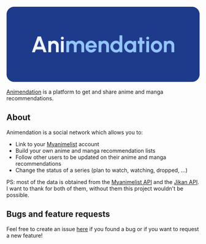 [![Animendation logo](/static/banner.svg)](https://animendation.net/)

[Animendation](https://animendation.net/) is a platform to get and share anime and manga recommendations.

## About

Animendation is a social network which allows you to:

- Link to your [Myanimelist](https://myanimelist.net/) account
- Build your own anime and manga recommendation lists
- Follow other users to be updated on their anime and manga recommendations
- Change the status of a series (plan to watch, watching, dropped, ...)

PS: most of the data is obtained from the [Myanimelist API](https://myanimelist.net/apiconfig/references/api/v2) and the [Jikan API](https://github.com/jikan-me/jikan). I want to thank for both of them, without them this project wouldn't be possible.

## Bugs and feature requests

Feel free to create an issue [here](https://github.com/mymatsubara/animendation/issues/new) if you found a bug or if you want to request a new feature!
